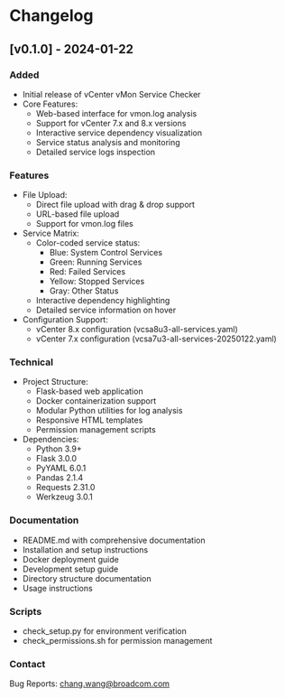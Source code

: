 # Changelog

## [v0.1.0] - 2024-01-22

### Added
- Initial release of vCenter vMon Service Checker
- Core Features:
  - Web-based interface for vmon.log analysis
  - Support for vCenter 7.x and 8.x versions
  - Interactive service dependency visualization
  - Service status analysis and monitoring
  - Detailed service logs inspection

### Features
- File Upload:
  - Direct file upload with drag & drop support
  - URL-based file upload
  - Support for vmon.log files
- Service Matrix:
  - Color-coded service status:
    - Blue: System Control Services
    - Green: Running Services
    - Red: Failed Services
    - Yellow: Stopped Services
    - Gray: Other Status
  - Interactive dependency highlighting
  - Detailed service information on hover
- Configuration Support:
  - vCenter 8.x configuration (vcsa8u3-all-services.yaml)
  - vCenter 7.x configuration (vcsa7u3-all-services-20250122.yaml)

### Technical
- Project Structure:
  - Flask-based web application
  - Docker containerization support
  - Modular Python utilities for log analysis
  - Responsive HTML templates
  - Permission management scripts
- Dependencies:
  - Python 3.9+
  - Flask 3.0.0
  - PyYAML 6.0.1
  - Pandas 2.1.4
  - Requests 2.31.0
  - Werkzeug 3.0.1

### Documentation
- README.md with comprehensive documentation
- Installation and setup instructions
- Docker deployment guide
- Development setup guide
- Directory structure documentation
- Usage instructions

### Scripts
- check_setup.py for environment verification
- check_permissions.sh for permission management

### Contact
Bug Reports: chang.wang@broadcom.com
